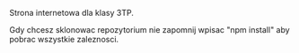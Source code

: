 Strona internetowa dla klasy 3TP.

Gdy chcesz sklonowac repozytorium nie zapomnij wpisac "npm install" aby pobrac wszystkie zaleznosci.
